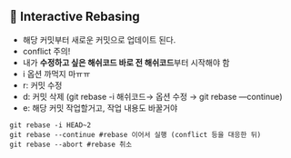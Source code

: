 ## 🐻 Interactive Rebasing

- 해당 커밋부터 새로운 커밋으로 업데이트 된다.
- conflict 주의!
- 내가 **수정하고 싶은 해쉬코드 바로 전 해쉬코드**부터 시작해야 함
- i 옵션 까먹지 마ㅠㅠ
- r: 커밋 수정
- d: 커밋 삭제 (git rebase -i 해쉬코드→ 옵션 수정 → git rebase —continue)
- e: 해당 커밋 작업할거고, 작업 내용도 바꿀거야

```
git rebase -i HEAD~2
git rebase --continue #rebase 이어서 실행 (conflict 등을 대응한 뒤)
git rebase --abort #rebase 취소
```
